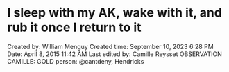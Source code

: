 # I sleep with my AK, wake with it, and rub it once I return to it

Created by: William Menguy
Created time: September 10, 2023 6:28 PM
Date: April 8, 2015 11:42 AM
Last edited by: Camille Reysset
OBSERVATION CAMILLE: GOLD
person: @cantdeny, Hendricks